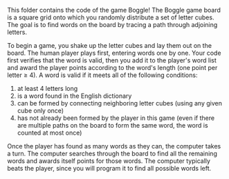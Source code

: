 This folder contains the code of the game Boggle! The Boggle game board is a square grid onto which you randomly distribute a set of letter cubes. The goal is to find words on the board by tracing a path through adjoining letters.

To begin a game, you shake up the letter cubes and lay them out on the board. The human player plays first, entering words one by one. Your code first verifies that the word is valid, then you add it to the player's word list and award the player points according to the word's length (one point per letter ≥ 4). A word is valid if it meets all of the following conditions:

1. at least 4 letters long
2. is a word found in the English dictionary
3. can be formed by connecting neighboring letter cubes (using any given cube only once)
4. has not already been formed by the player in this game (even if there are multiple paths on the board to form the same word, the word is counted at most once)

Once the player has found as many words as they can, the computer takes a turn. The computer searches through the board to find all the remaining words and awards itself points for those words. The computer typically beats the player, since you will program it to find all possible words left.
